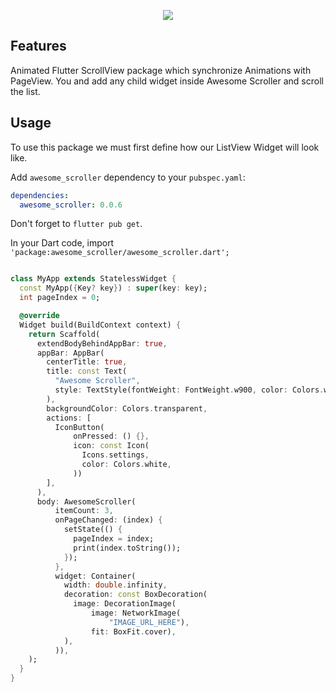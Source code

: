 <p align='center'>
    <img src="https://firebasestorage.googleapis.com/v0/b/flutter-packages-e1b84.appspot.com/o/ezgif.com-optimize.gif?alt=media&token=2f5f5179-3518-47f9-b14a-7ef4e7126bee" />
</p>

## Features

Animated Flutter ScrollView package which synchronize Animations with PageView. You and add any
child widget inside Awesome Scroller and scroll the list.

## Usage

To use this package we must first define how our ListView Widget will look like.

Add `awesome_scroller` dependency to your `pubspec.yaml`:

```yaml
dependencies:
  awesome_scroller: 0.0.6
```

Don't forget to `flutter pub get`.

In your Dart code, import `'package:awesome_scroller/awesome_scroller.dart';`

```dart

class MyApp extends StatelessWidget {
  const MyApp({Key? key}) : super(key: key);
  int pageIndex = 0;

  @override
  Widget build(BuildContext context) {
    return Scaffold(
      extendBodyBehindAppBar: true,
      appBar: AppBar(
        centerTitle: true,
        title: const Text(
          "Awesome Scroller",
          style: TextStyle(fontWeight: FontWeight.w900, color: Colors.white),
        ),
        backgroundColor: Colors.transparent,
        actions: [
          IconButton(
              onPressed: () {},
              icon: const Icon(
                Icons.settings,
                color: Colors.white,
              ))
        ],
      ),
      body: AwesomeScroller(
          itemCount: 3,
          onPageChanged: (index) {
            setState(() {
              pageIndex = index;
              print(index.toString());
            });
          },
          widget: Container(
            width: double.infinity,
            decoration: const BoxDecoration(
              image: DecorationImage(
                  image: NetworkImage(
                      "IMAGE_URL_HERE"),
                  fit: BoxFit.cover),
            ),
          )),
    );
  }
}
```

